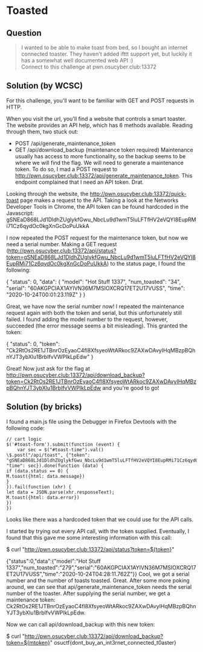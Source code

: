 # Toasted

## Question

> I wanted to be able to make toast from bed, so I bought an internet connected toaster. They haven't added ifttt support yet, but luckily it has a somewhat well documented web API :)  
> Connect to this challenge at pwn.osucyber.club:13372

## Solution (by WCSC)

For this challenge, you'll want to be familiar with GET and POST requests in HTTP.

When you visit the url, you'll find a website that controls a smart toaster. The website provides an API help, which has 6 methods available. Reading through them, two stuck out:

-  POST /api/generate_maintenance_token
-  GET /api/download_backup (maintenance token required)
   Maintenance usually has access to more functionality, so the backup seems to be where we will find the flag. We will need to generate a maintenance token. To do so, I mad a POST request to http://pwn.osucyber.club:13372/api/generate_maintenance_token. This endpoint complained that I need an API token. Drat.

Looking through the website, the http://pwn.osucyber.club:13372/quick-toast page makes a request to the API. Taking a look at the Networks Developer Tools in Chrome, the API token can be found hardcoded in the Javascript: gSNEaD868LJd1DldhZUglykfGwu_NbcLu9d1wmT5luLFTfHV2eVQYI8EupRMi71Cz6qydOc0kgXnGcDoPuUkkA

I now repeated the POST request for the maintenance token, but now we need a serial number. Making a GET request (http://pwn.osucyber.club:13372/api/status?token=gSNEaD868LJd1DldhZUglykfGwu_NbcLu9d1wmT5luLFTfHV2eVQYI8EupRMi71Cz6qydOc0kgXnGcDoPuUkkA) to the status page, I found the following:

{ "status": 0, "data": { "model": "Hot Stuff 1337", "num_toasted": "34", "serial": "60AKGPCIAX1AYIVN36M7MSIOXCRQ17ET2U17VUSS", "time": "2020-10-24T00:01:23.119Z" } }

Great, we have now the serial number now! I repeated the maintenance request again with both the token and serial, but this unfortunately still failed. I found adding the model number to the request, however, succeeded (the error message seems a bit misleading). This granted the token:

{ "status": 0, "token": "Ck2RtOs2RE1JTBnrOzEyaoC4fl8XfsyeoWtARkoc9ZAXwDAvyIHqMBzpBQhnYJT3ybXlu1BrbIfvVWPIkLpEdw" }

Great! Now just ask for the flag at http://pwn.osucyber.club:13372/api/download_backup?token=Ck2RtOs2RE1JTBnrOzEyaoC4fl8XfsyeoWtARkoc9ZAXwDAvyIHqMBzpBQhnYJT3ybXlu1BrbIfvVWPIkLpEdw and you're good to go!

## Solution (by bricks)

I found a main.js file using the Debugger in Firefox Devtools with the following code:
```
// cart logic
$('#toast-form').submit(function (event) {
    var sec = $("#toast-time").val()
\$.post("/api/toast", {"token": "gSNEaD868LJd1DldhZUglykfGwu_NbcLu9d1wmT5luLFTfHV2eVQYI8EupRMi71Cz6qydOc0kgXnGcDoPuUkkA", "time": sec}).done(function (data) {
if (data.status == 0) {
M.toast({html: data.message})
}
}).fail(function (xhr) {
let data = JSON.parse(xhr.responseText);
M.toast({html: data.error})
})
})
```
Looks like there was a hardcoded token that we could use for the API calls.

I started by trying out every API call, with the token supplied. Eventually, I found that this gave me some interesting information with this call:

$ curl "http://pwn.osucyber.club:13372/api/status?token=${token}"

{"status":0,"data":{"model":"Hot Stuff 1337","num_toasted":"279","serial":"60AKGPCIAX1AYIVN36M7MSIOXCRQ17ET2U17VUSS","time":"2020-10-24T04:28:11.762Z"}}
Cool, we got a serial number and the number of toasts toasted. Great. After some more poking around, we can see that api/generate_maintenance_token needs the serial number of the toaster. After supplying the serial number, we get a maintenance token: Ck2RtOs2RE1JTBnrOzEyaoC4fl8XfsyeoWtARkoc9ZAXwDAvyIHqMBzpBQhnYJT3ybXlu1BrbIfvVWPIkLpEdw.

Now we can call api/download_backup with this new token:

$ curl "http://pwn.osucyber.club:13372/api/download_backup?token=${mtoken}"
osuctf{dont_buy_an_int3rnet_connected_t0aster}
